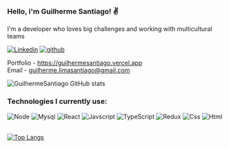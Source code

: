 ### Hello, i'm Guilherme Santiago! ✌️

<p>I'm  a developer who loves big challenges and working with multicultural teams <p>

[![Linkedin](https://img.shields.io/badge/LinkedIn-0077B5?style=for-the-badge&logo=linkedin&logoColor=white)](https://www.linkedin.com/in/guilherme-santiago-dev)
[![github](https://img.shields.io/badge/GitHub-100000?style=for-the-badge&logo=github&logoColor=white)](https://github.com/GuilhermeSantiago18/)
  
  Portfolio - <a href="https://guilhermesantiago.vercel.app">https://guilhermesantiago.vercel.app<a>
<br>
  Email - <a href="https://www.gmail.com/" target="_blank">guilherme.limasantiago@gmail.com<a>

![GuilhermeSantiago GitHub stats](https://github-readme-stats.vercel.app/api?username=guilhermesantiago18&show_icons=true&theme=tokyonight)

### Technologies I currently use:

<div>
 
  <img alt="Node" src="https://img.shields.io/badge/Node.js-43853D?style=for-the-badge&logo=node.js&logoColor=white">
  <img alt="Mysql" src="https://img.shields.io/badge/MySQL-00000F?style=for-the-badge&logo=mysql&logoColor=white">
  <img alt="React" src="https://img.shields.io/badge/React-20232A?style=for-the-badge&logo=react&logoColor=61DAFB">
  <img alt="Javscript" src="https://img.shields.io/badge/JavaScript-323330?style=for-the-badge&logo=javascript&logoColor=F7DF1E">
  <img alt="TypeScript" src="https://img.shields.io/badge/TypeScript-007ACC?style=for-the-badge&logo=typescript&logoColor=white">
  <img alt="Redux" src="https://img.shields.io/badge/Redux-593D88?style=for-the-badge&logo=redux&logoColor=white">
  <img alt="Css" src="https://img.shields.io/badge/CSS3-1572B6?style=for-the-badge&logo=css3&logoColor=white">
   <img alt="Html" src="https://img.shields.io/badge/HTML5-E34F26?style=for-the-badge&logo=html5&logoColor=white">
  
</div>

<br>

[![Top Langs](https://github-readme-stats.vercel.app/api/top-langs/?username=anuraghazra&layout=compact)](https://github.com/anuraghazra/github-readme-stats)



